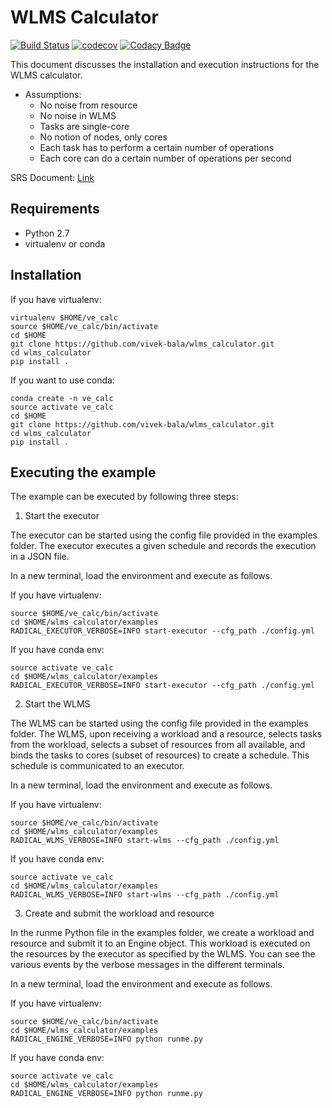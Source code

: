 # WLMS Calculator

[![Build Status](https://travis-ci.com/vivek-bala/wlms_calculator.svg?token=LFpZhEFdwrpxHek4Duj6&branch=master)](https://travis-ci.com/vivek-bala/wlms_calculator)
[![codecov](https://codecov.io/gh/vivek-bala/wlms_calculator/branch/master/graph/badge.svg?token=DDpa18UnYt)](https://codecov.io/gh/vivek-bala/wlms_calculator)
[![Codacy Badge](https://api.codacy.com/project/badge/Grade/4245c8add0a84796aa793234658eb351)](https://www.codacy.com?utm_source=github.com&amp;utm_medium=referral&amp;utm_content=vivek-bala/wlms_calculator&amp;utm_campaign=Badge_Grade)

This document discusses the installation and execution instructions
for the WLMS calculator.

* Assumptions:
  * No noise from resource
  * No noise in WLMS
  * Tasks are single-core
  * No notion of nodes, only cores
  * Each task has to perform a certain number of operations
  * Each core can do a certain number of operations per second

SRS Document: [Link](ttps://docs.google.com/document/d/1g--pYhwbrSz8m2XrJJcEpc3w8EcNSufa_GrJhrKdfn4/edit)

## Requirements

* Python 2.7
* virtualenv or conda

## Installation

If you have virtualenv:

```
virtualenv $HOME/ve_calc
source $HOME/ve_calc/bin/activate
cd $HOME
git clone https://github.com/vivek-bala/wlms_calculator.git
cd wlms_calculator
pip install .
```

If you want to use conda:

```
conda create -n ve_calc
source activate ve_calc
cd $HOME
git clone https://github.com/vivek-bala/wlms_calculator.git
cd wlms_calculator
pip install .
```


## Executing the example

The example can be executed by following three steps:

1. Start the executor

The executor can be started using the config file provided in the examples
folder. The executor executes a given schedule and records the execution in
a JSON file.

In a new terminal, load the environment and execute as follows.

If you have virtualenv:
```
source $HOME/ve_calc/bin/activate
cd $HOME/wlms_calculator/examples
RADICAL_EXECUTOR_VERBOSE=INFO start-executor --cfg_path ./config.yml
```

If you have conda env:
```
source activate ve_calc
cd $HOME/wlms_calculator/examples
RADICAL_EXECUTOR_VERBOSE=INFO start-executor --cfg_path ./config.yml
```

2. Start the WLMS

The WLMS can be started using the config file provided in the examples
folder. The WLMS, upon receiving a workload and a resource, selects tasks
from the workload, selects a subset of resources from all available, and binds
the tasks to cores (subset of resources) to create a schedule. This schedule is
communicated to an executor.

In a new terminal, load the environment and execute as follows.


If you have virtualenv:
```
source $HOME/ve_calc/bin/activate
cd $HOME/wlms_calculator/examples
RADICAL_WLMS_VERBOSE=INFO start-wlms --cfg_path ./config.yml
```

If you have conda env:
```
source activate ve_calc
cd $HOME/wlms_calculator/examples
RADICAL_WLMS_VERBOSE=INFO start-wlms --cfg_path ./config.yml
```

3. Create and submit the workload and resource

In the runme Python file in the examples folder, we create a workload and
resource and submit it to an Engine object. This workload is executed on the
resources by the executor as specified by the WLMS. You can see the various
events by the verbose messages in the different terminals.

In a new terminal, load the environment and execute as follows.


If you have virtualenv:
```
source $HOME/ve_calc/bin/activate
cd $HOME/wlms_calculator/examples
RADICAL_ENGINE_VERBOSE=INFO python runme.py
```

If you have conda env:
```
source activate ve_calc
cd $HOME/wlms_calculator/examples
RADICAL_ENGINE_VERBOSE=INFO python runme.py
```